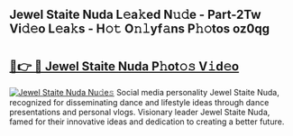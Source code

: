 ## Jewel Staite Nuda L𝚎a𝚔ed N𝚞𝚍e - Part-2Tw Vi𝚍𝚎o L𝚎a𝚔s - H𝚘𝚝 O𝚗𝚕yf𝚊ns P𝚑𝚘tos oz0qg

# <h2><a href="http://kfctec1.oniu.top/?m=Jewel+Staite+Nuda">🔗👉 🔴 Jewel Staite Nuda P𝚑ot𝚘𝚜 V𝚒d𝚎o</a></h2>

[![Jewel Staite Nuda Nu𝚍e𝚜](https://i.imgur.com/0qMVB7G.gif)](http://kfctec1.oniu.top/?m=Jewel+Staite+Nuda)
Social media personality Jewel Staite Nuda, recognized for disseminating dance and lifestyle ideas through dance presentations and personal vlogs. Visionary leader Jewel Staite Nuda, famed for their innovative ideas and dedication to creating a better future.  
